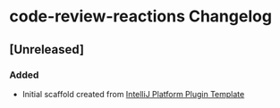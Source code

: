 <!-- Keep a Changelog guide -> https://keepachangelog.com -->

# code-review-reactions Changelog

## [Unreleased]
### Added
- Initial scaffold created from [IntelliJ Platform Plugin Template](https://github.com/JetBrains/intellij-platform-plugin-template)
